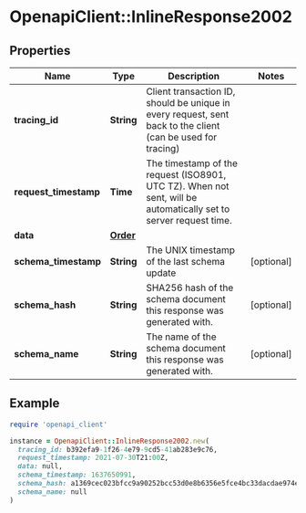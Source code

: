 # OpenapiClient::InlineResponse2002

## Properties

| Name | Type | Description | Notes |
| ---- | ---- | ----------- | ----- |
| **tracing_id** | **String** | Client transaction ID, should be unique in every request, sent back to the client (can be used for tracing) |  |
| **request_timestamp** | **Time** | The timestamp of the request (ISO8901, UTC TZ). When not sent, will be automatically set to server request time. |  |
| **data** | [**Order**](Order.md) |  |  |
| **schema_timestamp** | **String** | The UNIX timestamp of the last schema update | [optional] |
| **schema_hash** | **String** | SHA256 hash of the schema document this response was generated with. | [optional] |
| **schema_name** | **String** | The name of the schema document this response was generated with. | [optional] |

## Example

```ruby
require 'openapi_client'

instance = OpenapiClient::InlineResponse2002.new(
  tracing_id: b392efa9-1f26-4e79-9cd5-41ab283e9c76,
  request_timestamp: 2021-07-30T21:00Z,
  data: null,
  schema_timestamp: 1637650991,
  schema_hash: a1369cec023bfcc9a90252bcc53d0e8b6356e5fce4bc33dacdae974ee925db18,
  schema_name: null
)
```

